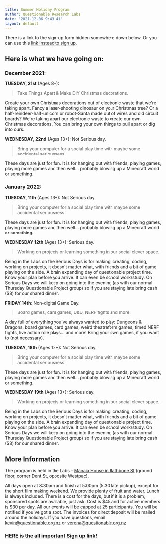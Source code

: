 ```yaml
---
title: Summer Holiday Program
author: Questionable Research Labs
date: "2021-12-06 9:43:41"
layout: default
---
```


There is a link to the sign-up form hidden somewhere down below. Or you can use this [link instead to sign up](https://forms.gle/LJkVwohB4Zs75hUi9).

## **Here is what we have going on:**


### December 2021:

**TUESDAY, 21st** (Ages 8+):

 > Take Things Apart & Make DIY Christmas decorations.

Create your own Christmas decorations out of electronic waste that we're taking apart. Fancy a laser-shooting dinosaur on your Christmas tree? Or a half-reindeer-half-unicorn or robot-Santa made out of wires and old circuit boards? We're taking apart our electronic waste to create our own Christmas decorations. You can bring your own things to pull apart or dig into ours.


**WEDNESDAY, 22nd** (Ages 13+): Not Serious day. 

> Bring your computer for a social play time with maybe some accidental seriousness.

These days are just for fun. It is for hanging out with friends, playing games, playing more games and then well… probably blowing up a Minecraft world or something.


### January 2022:

**TUESDAY, 11th** (Ages 13+): Not Serious day. 

> Bring your computer for a social play time with maybe some accidental seriousness.

These days are just for fun. It is for hanging out with friends, playing games, playing more games and then well… probably blowing up a Minecraft world or something.


**WEDNESDAY 12th** (Ages 13+): Serious day.

> Working on projects or learning something in our social clever space.

Being in the Labs on the Serious Days is for making, creating, coding, working on projects, it doesn’t matter what, with friends and a bit of game playing on the side. A brain expanding day of questionable project time. Know your plan before you arrive. It can even be school work/study. On Serious Days we will keep on going into the evening (as with our normal Thursday Questionable Project group) so if you are staying late bring cash ($8) for our shared dinner.

**FRIDAY 14th**: Non-digital Game Day.

> Board games, card games, D&D, NERF fights and more.

A day full of everything you’ve always wanted to play: Dungeons & Dragons, board games, card games, weird theatreform games, timed NERF fights, live action role plays… and more! Bring your own games, if you want to (not necessary). 

**TUESDAY, 18th** (Ages 13+): Not Serious day. 

> Bring your computer for a social play time with maybe some accidental seriousness.

These days are just for fun. It is for hanging out with friends, playing games, playing more games and then well… probably blowing up a Minecraft world or something.


**WEDNESDAY 19th**  (Ages 13+): Serious day.

> Working on projects or learning something in our social clever space.

Being in the Labs on the Serious Days is for making, creating, coding, working on projects, it doesn’t matter what, with friends and a bit of game playing on the side. A brain expanding day of questionable project time. Know your plan before you arrive. It can even be school work/study. On Serious Days we will keep on going into the evening (as with our normal Thursday Questionable Project group) so if you are staying late bring cash ($8) for our shared dinner.


## More Information
The program is held in the Labs - [Manaia House in Rathbone St](/info/location) (ground floor, corner Dent St, opposite Westpac).

All days open at 8:30am and finish at 5:00pm (5:30 late pickup), except for the short film making weekend. We provide plenty of fruit and water. Lunch is always included. There is a cost for the days, but if it is a problem, sponsored spots are available, just ask. Cost is $45 and for active members is $30 per day. All our events will be capped at 25 participants. You will be notified if you've got a spot. The invoices for direct deposit will be mailed around the holidays. If you have questions, email kevin@questionable.org.nz or verena@questionable.org.nz

### [HERE is the all important Sign up link!](https://forms.gle/LJkVwohB4Zs75hUi9)
